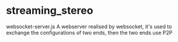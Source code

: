 # streaming_stereo

websocket-server.js
A webserver realised by websocket, it's used to exchange the configurations of two ends, then the two ends use P2P
